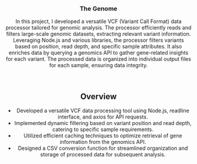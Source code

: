 <!-- PROJECT LOGO -->
<br />
<div align="center">
  </a>

  <h3 align="center">The Genome</h3>

  <p align="center">
    In this project, I developed a versatile VCF (Variant Call Format) data processor tailored for genomic analysis. The processor efficiently reads and filters large-scale genomic datasets, extracting relevant variant information. Leveraging Node.js and various libraries, the processor filters variants based on position, read depth, and specific sample attributes. It also enriches data by querying a genomics API to gather gene-related insights for each variant. The processed data is organized into individual output files for each sample, ensuring data integrity.
    <br />
    <br />
    <br />
    
  </p>
  
 <h2 align="center"><a>Overview</a></h2>
<p align="center">
<ul>
  <li>Developed a versatile VCF data processing tool using Node.js, readline interface, and axios for API requests.</li>
  <li>Implemented dynamic filtering based on variant position and read depth, catering to specific sample requirements.</li>
  <li>Utilized efficient caching techniques to optimize retrieval of gene information from the genomics API.</li>
  <li>Designed a CSV conversion function for streamlined organization and storage of processed data for subsequent analysis.</li>
</ul>
<br />
<br />
</p>
</div>





